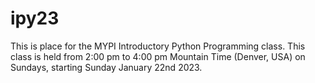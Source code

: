 # ipy23

This is place for the MYPI Introductory Python Programming class. This class is held from 2:00 pm to 4:00 pm Mountain Time (Denver, USA) on Sundays, starting Sunday January 22nd 2023.

